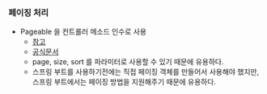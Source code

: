 ### 페이징 처리

* Pageable 을 컨트롤러 메소드 인수로 사용
    * [참고](http://millky.com/@origoni/post/1171)
    * [공식문서](https://docs.spring.io/spring-data/jpa/docs/1.7.2.RELEASE/reference/html/#_handlermethodargumentresolvers_for_pageable_and_sort)
    * page, size, sort 를 파라미터로 사용할 수 있기 때문에 유용하다.
    * 스프링 부트를 사용하기전에는 직접 페이징 객체를 만들어서 사용해야 했지만, 스프링 부트에서는 페이징 방법을 지원해주기 때문에
    유용하다.